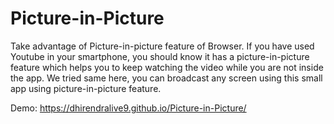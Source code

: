 # Picture-in-Picture
Take advantage of Picture-in-picture feature of Browser. 
If you have used Youtube in your smartphone, you should know it has a picture-in-picture feature which helps you to keep watching the video while you are not inside the app.
We tried same here, you can broadcast any screen using this small app using picture-in-picture feature. 

Demo: https://dhirendralive9.github.io/Picture-in-Picture/
